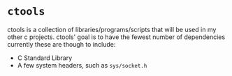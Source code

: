 # `ctools`
ctools is a collection of libraries/programs/scripts that will be used in my other c projects. 
ctools' goal is to have the fewest number of dependencies currently these are though to include:
 - C Standard Library
 - A few system headers, such as `sys/socket.h`
